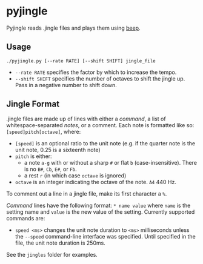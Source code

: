 # pyjingle

Pyjingle reads .jingle files and plays them using [beep](https://github.com/johnath/beep).

## Usage
`./pyjingle.py [--rate RATE] [--shift SHIFT] jingle_file`

* `--rate RATE` specifies the factor by which to increase the tempo.
* `--shift SHIFT` specifies the number of octaves to shift the jingle up. Pass in a negative number to shift down.

## Jingle Format
.jingle files are made up of lines with either a _command_, a list of whitespace-separated _notes_, or a comment. Each note is formatted like so: `[speed]pitch[octave]`,
where:

* `[speed]` is an optional ratio to the unit note (e.g. if the quarter note is the unit note, 0.25 is a sixteenth note)
* `pitch` is either:
    * a note `a-g` with or without a sharp `#` or flat `b` (case-insensitive). There is no `B#`, `Cb`, `E#`, or `Fb`.
    * a rest `r` (in which case `octave` is ignored)
* `octave` is an integer indicating the octave of the note. `A4` 440 Hz.

To comment out a line in a jingle file, make its first character a `%`.

_Command_ lines have the following format: `* name value` where `name` is the setting name and `value` is the new value of the setting. Currently supported commands are:

* `speed <ms>` changes the unit note duration to `<ms>` milliseconds unless the `--speed` command-line interface was specified. Until specified in the file, the unit note duration is 250ms.

See the `jingles` folder for examples.
